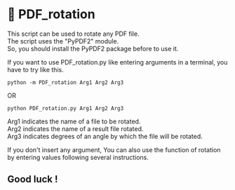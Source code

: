 # 📜 **PDF_rotation**

This script can be used to rotate any PDF file.  
The script uses the "PyPDF2" module.  
So, you should install the PyPDF2 package before to use it.  
  
If you want to use PDF_rotation.py like entering arguments in a terminal, you have to try like this.

``` shell
python -m PDF_rotation Arg1 Arg2 Arg3
```
OR
``` shell
python PDF_rotation.py Arg1 Arg2 Arg3
```
Arg1 indicates the name of a file to be rotated.  
Arg2 indicates the name of a result file rotated.  
Arg3 indicates degrees of an angle by which the file will be rotated.

If you don't insert any argument, You can also use the function of rotation by entering values following several instructions.  


## **Good luck !**